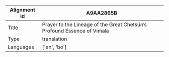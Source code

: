 |Alignment id | A9AA2865B
| --- | --- 
|Title | Prayer to the Lineage of the Great Chetsün’s Profound Essence of Vimala 
|Type | translation
|Languages | ['en', 'bo']